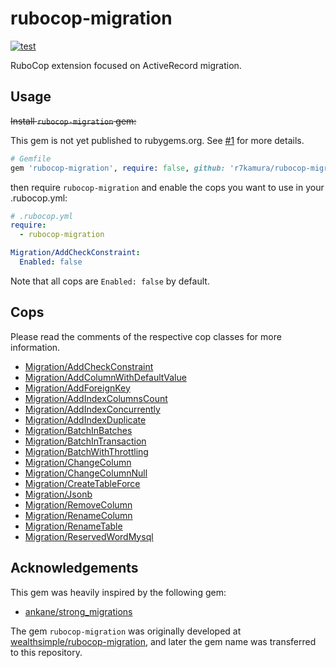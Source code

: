 # rubocop-migration

[![test](https://github.com/r7kamura/rubocop-migration/actions/workflows/test.yml/badge.svg)](https://github.com/r7kamura/rubocop-migration/actions/workflows/test.yml)

RuboCop extension focused on ActiveRecord migration.

## Usage

~~Install `rubocop-migration` gem:~~

This gem is not yet published to rubygems.org.
See [#1](https://github.com/r7kamura/rubocop-migration/issues/1) for more details.

```ruby
# Gemfile
gem 'rubocop-migration', require: false, github: 'r7kamura/rubocop-migration', tag: 'v0.3.1'
```

then require `rubocop-migration` and enable the cops you want to use in your .rubocop.yml:

```yaml
# .rubocop.yml
require:
  - rubocop-migration

Migration/AddCheckConstraint:
  Enabled: false
```

Note that all cops are `Enabled: false` by default.

## Cops

Please read the comments of the respective cop classes for more information.

- [Migration/AddCheckConstraint](lib/rubocop/cop/migration/add_check_constraint.rb)
- [Migration/AddColumnWithDefaultValue](lib/rubocop/cop/migration/add_column_with_default_value.rb)
- [Migration/AddForeignKey](lib/rubocop/cop/migration/add_foreign_key.rb)
- [Migration/AddIndexColumnsCount](lib/rubocop/cop/migration/add_index_columns_count.rb)
- [Migration/AddIndexConcurrently](lib/rubocop/cop/migration/add_index_concurrently.rb)
- [Migration/AddIndexDuplicate](lib/rubocop/cop/migration/add_index_duplicate.rb)
- [Migration/BatchInBatches](lib/rubocop/cop/migration/batch_in_batches.rb)
- [Migration/BatchInTransaction](lib/rubocop/cop/migration/batch_in_transaction.rb)
- [Migration/BatchWithThrottling](lib/rubocop/cop/migration/batch_with_throttling.rb)
- [Migration/ChangeColumn](lib/rubocop/cop/migration/change_column.rb)
- [Migration/ChangeColumnNull](lib/rubocop/cop/migration/change_column_null.rb)
- [Migration/CreateTableForce](lib/rubocop/cop/migration/create_table_force.rb)
- [Migration/Jsonb](lib/rubocop/cop/migration/jsonb.rb)
- [Migration/RemoveColumn](lib/rubocop/cop/migration/remove_column.rb)
- [Migration/RenameColumn](lib/rubocop/cop/migration/rename_column.rb)
- [Migration/RenameTable](lib/rubocop/cop/migration/rename_table.rb)
- [Migration/ReservedWordMysql](lib/rubocop/cop/migration/reserved_word_mysql.rb)

## Acknowledgements

This gem was heavily inspired by the following gem:

- [ankane/strong_migrations](https://github.com/ankane/strong_migrations)

The gem `rubocop-migration` was originally developed at [wealthsimple/rubocop-migration](https://github.com/wealthsimple/rubocop-migration), and later the gem name was transferred to this repository.
